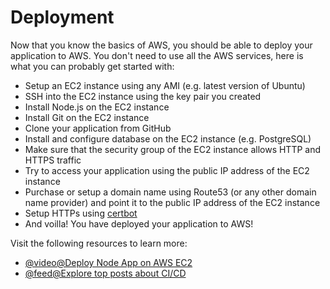 # Deployment

Now that you know the basics of AWS, you should be able to deploy your application to AWS. You don't need to use all the AWS services, here is what you can probably get started with:

*   Setup an EC2 instance using any AMI (e.g. latest version of Ubuntu)
*   SSH into the EC2 instance using the key pair you created
*   Install Node.js on the EC2 instance
*   Install Git on the EC2 instance
*   Clone your application from GitHub
*   Install and configure database on the EC2 instance (e.g. PostgreSQL)
*   Make sure that the security group of the EC2 instance allows HTTP and HTTPS traffic
*   Try to access your application using the public IP address of the EC2 instance
*   Purchase or setup a domain name using Route53 (or any other domain name provider) and point it to the public IP address of the EC2 instance
*   Setup HTTPs using [certbot](https://roadmap.sh/guides/setup-and-auto-renew-ssl-certificates)
*   And voilla! You have deployed your application to AWS!

Visit the following resources to learn more:

- [@video@Deploy Node App on AWS EC2](https://youtu.be/oHAQ3TzUTro)
- [@feed@Explore top posts about CI/CD](https://app.daily.dev/tags/cicd?ref=roadmapsh)